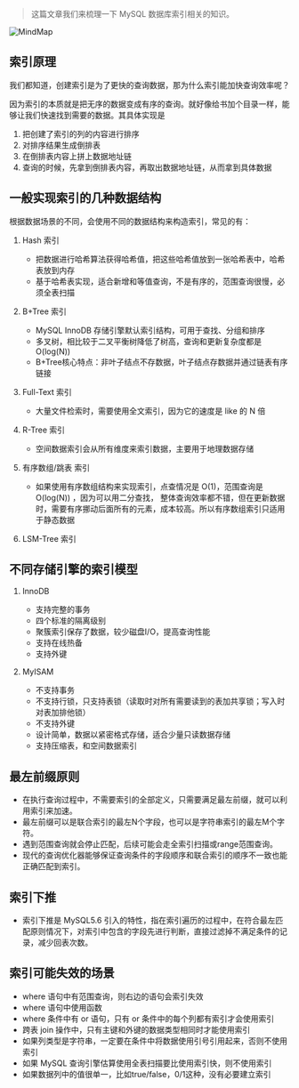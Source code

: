 > 这篇文章我们来梳理一下 MySQL 数据库索引相关的知识。

![MindMap](assets/MySQL-Index.svg)

## 索引原理

我们都知道，创建索引是为了更快的查询数据，那为什么索引能加快查询效率呢？

因为索引的本质就是把无序的数据变成有序的查询。就好像给书加个目录一样，能够让我们快速找到需要的数据。其具体实现是
1. 把创建了索引的列的内容进行排序
2. 对排序结果生成倒排表
3. 在倒排表内容上拼上数据地址链
4. 查询的时候，先拿到倒排表内容，再取出数据地址链，从而拿到具体数据

## 一般实现索引的几种数据结构

根据数据场景的不同，会使用不同的数据结构来构造索引，常见的有：
1. Hash 索引
    - 把数据进行哈希算法获得哈希值，把这些哈希值放到一张哈希表中，哈希表放到内存
    - 基于哈希表实现，适合新增和等值查询，不是有序的，范围查询很慢，必须全表扫描

2. B+Tree 索引
    - MySQL InnoDB 存储引擎默认索引结构，可用于查找、分组和排序
    - 多叉树，相比较于二叉平衡树降低了树高，查询和更新复杂度都是 O(log(N))
    - B+Tree核心特点：非叶子结点不存数据，叶子结点存数据并通过链表有序链接

3. Full-Text 索引
    - 大量文件检索时，需要使用全文索引，因为它的速度是 like 的 N 倍

4. R-Tree 索引
    - 空间数据索引会从所有维度来索引数据，主要用于地理数据存储

5. 有序数组/跳表 索引
    - 如果使用有序数组结构来实现索引，点查情况是 O(1)，范围查询是 O(log(N)) ，因为可以用二分查找，
      整体查询效率都不错，但在更新数据时，需要有序挪动后面所有的元素，成本较高。所以有序数组索引只适用于静态数据

6. LSM-Tree 索引

## 不同存储引擎的索引模型

1. InnoDB 
    - 支持完整的事务
    - 四个标准的隔离级别
    - 聚簇索引保存了数据，较少磁盘I/O，提高查询性能
    - 支持在线热备
    - 支持外键

2. MyISAM 
    - 不支持事务
    - 不支持行锁，只支持表锁（读取时对所有需要读到的表加共享锁；写入时对表加排他锁）
    - 不支持外键
    - 设计简单，数据以紧密格式存储，适合少量只读数据存储
    - 支持压缩表，和空间数据索引

## 最左前缀原则

- 在执行查询过程中，不需要索引的全部定义，只需要满足最左前缀，就可以利用索引来加速。
- 最左前缀可以是联合索引的最左N个字段，也可以是字符串索引的最左M个字符。
- 遇到范围查询就会停止匹配，后续可能会走全索引扫描或range范围查询。
- 现代的查询优化器能够保证查询条件的字段顺序和联合索引的顺序不一致也能正确匹配到索引。

## 索引下推

- 索引下推是 MySQL5.6 引入的特性，指在索引遍历的过程中，在符合最左匹配原则情况下，对索引中包含的字段先进行判断，直接过滤掉不满足条件的记录，减少回表次数。

## 索引可能失效的场景

- where 语句中有范围查询，则右边的语句会索引失效
- where 语句中使用函数
- where 条件中有 or 语句，只有 or 条件中的每个列都有索引才会使用索引
- 跨表 join 操作中，只有主键和外键的数据类型相同时才能使用索引
- 如果列类型是字符串，一定要在条件中将数据使用引号引用起来，否则不使用索引
- 如果 MySQL 查询引擎估算使用全表扫描要比使用索引快，则不使用索引
- 如果数据列中的值很单一，比如true/false，0/1这种，没有必要建立索引
